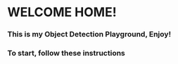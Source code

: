 # WELCOME HOME!

### This is my Object Detection Playground, Enjoy!

### To start, follow these instructions
